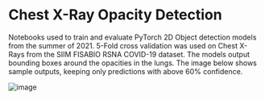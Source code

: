 # Chest X-Ray Opacity Detection

Notebooks used to train and evaluate PyTorch 2D Object detection models from the summer of 2021. 5-Fold cross validation was used on Chest X-Rays from the SIIM FISABIO RSNA COVID-19 dataset. The models output bounding boxes around the opacities in the lungs. The image below shows sample outputs, keeping only predictions with above 60% confidence.

![image](https://user-images.githubusercontent.com/69114450/147623539-fc0d8851-f09a-485d-b5cf-7b07c74ccc36.png)
